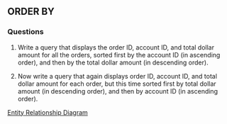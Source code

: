 ## ORDER BY

### Questions

1. Write a query that displays the order ID, account ID, and total dollar amount for all the orders, sorted first by the account ID (in ascending order), and then by the total dollar amount (in descending order).

2. Now write a query that again displays order ID, account ID, and total dollar amount for each order, but this time sorted first by total dollar amount (in descending order), and then by account ID (in ascending order).

[Entity Relationship Diagram](https://user-images.githubusercontent.com/122201501/216366555-d9a100f4-a9bf-4bba-b92d-9ce6c1c4a030.png)
